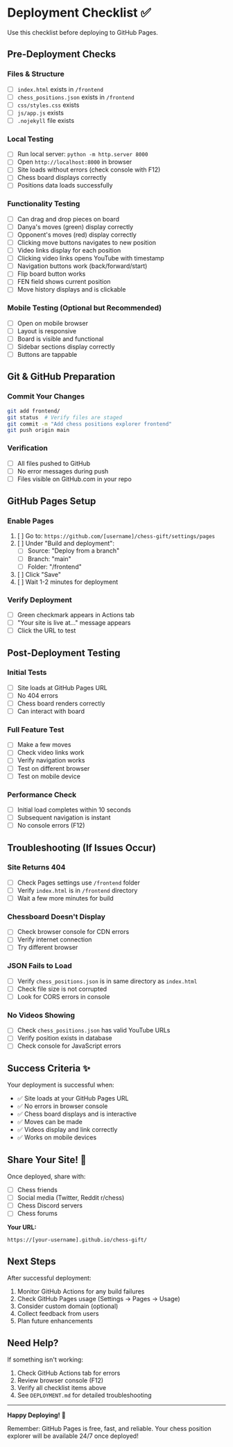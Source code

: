 # Deployment Checklist ✅

Use this checklist before deploying to GitHub Pages.

## Pre-Deployment Checks

### Files & Structure
- [ ] `index.html` exists in `/frontend`
- [ ] `chess_positions.json` exists in `/frontend`
- [ ] `css/styles.css` exists
- [ ] `js/app.js` exists
- [ ] `.nojekyll` file exists

### Local Testing
- [ ] Run local server: `python -m http.server 8000`
- [ ] Open `http://localhost:8000` in browser
- [ ] Site loads without errors (check console with F12)
- [ ] Chess board displays correctly
- [ ] Positions data loads successfully

### Functionality Testing
- [ ] Can drag and drop pieces on board
- [ ] Danya's moves (green) display correctly
- [ ] Opponent's moves (red) display correctly
- [ ] Clicking move buttons navigates to new position
- [ ] Video links display for each position
- [ ] Clicking video links opens YouTube with timestamp
- [ ] Navigation buttons work (back/forward/start)
- [ ] Flip board button works
- [ ] FEN field shows current position
- [ ] Move history displays and is clickable

### Mobile Testing (Optional but Recommended)
- [ ] Open on mobile browser
- [ ] Layout is responsive
- [ ] Board is visible and functional
- [ ] Sidebar sections display correctly
- [ ] Buttons are tappable

## Git & GitHub Preparation

### Commit Your Changes
```bash
git add frontend/
git status  # Verify files are staged
git commit -m "Add chess positions explorer frontend"
git push origin main
```

### Verification
- [ ] All files pushed to GitHub
- [ ] No error messages during push
- [ ] Files visible on GitHub.com in your repo

## GitHub Pages Setup

### Enable Pages
1. [ ] Go to: `https://github.com/[username]/chess-gift/settings/pages`
2. [ ] Under "Build and deployment":
   - [ ] Source: "Deploy from a branch"
   - [ ] Branch: "main"
   - [ ] Folder: "/frontend"
3. [ ] Click "Save"
4. [ ] Wait 1-2 minutes for deployment

### Verify Deployment
- [ ] Green checkmark appears in Actions tab
- [ ] "Your site is live at..." message appears
- [ ] Click the URL to test

## Post-Deployment Testing

### Initial Tests
- [ ] Site loads at GitHub Pages URL
- [ ] No 404 errors
- [ ] Chess board renders correctly
- [ ] Can interact with board

### Full Feature Test
- [ ] Make a few moves
- [ ] Check video links work
- [ ] Verify navigation works
- [ ] Test on different browser
- [ ] Test on mobile device

### Performance Check
- [ ] Initial load completes within 10 seconds
- [ ] Subsequent navigation is instant
- [ ] No console errors (F12)

## Troubleshooting (If Issues Occur)

### Site Returns 404
- [ ] Check Pages settings use `/frontend` folder
- [ ] Verify `index.html` is in `/frontend` directory
- [ ] Wait a few more minutes for build

### Chessboard Doesn't Display
- [ ] Check browser console for CDN errors
- [ ] Verify internet connection
- [ ] Try different browser

### JSON Fails to Load
- [ ] Verify `chess_positions.json` is in same directory as `index.html`
- [ ] Check file size is not corrupted
- [ ] Look for CORS errors in console

### No Videos Showing
- [ ] Check `chess_positions.json` has valid YouTube URLs
- [ ] Verify position exists in database
- [ ] Check console for JavaScript errors

## Success Criteria ✨

Your deployment is successful when:
- ✅ Site loads at your GitHub Pages URL
- ✅ No errors in browser console
- ✅ Chess board displays and is interactive
- ✅ Moves can be made
- ✅ Videos display and link correctly
- ✅ Works on mobile devices

## Share Your Site! 🎉

Once deployed, share with:
- [ ] Chess friends
- [ ] Social media (Twitter, Reddit r/chess)
- [ ] Chess Discord servers
- [ ] Chess forums

**Your URL:**
```
https://[your-username].github.io/chess-gift/
```

## Next Steps

After successful deployment:
1. Monitor GitHub Actions for any build failures
2. Check GitHub Pages usage (Settings → Pages → Usage)
3. Consider custom domain (optional)
4. Collect feedback from users
5. Plan future enhancements

## Need Help?

If something isn't working:
1. Check GitHub Actions tab for errors
2. Review browser console (F12)
3. Verify all checklist items above
4. See `DEPLOYMENT.md` for detailed troubleshooting

---

**Happy Deploying!** 🚀

Remember: GitHub Pages is free, fast, and reliable. Your chess position explorer will be available 24/7 once deployed!

